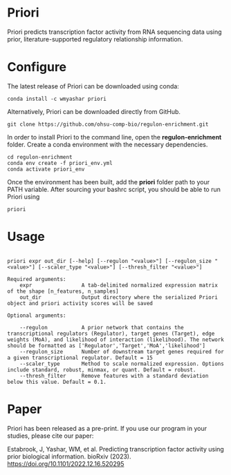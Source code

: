 # Priori

Priori predicts transcription factor activity from RNA sequencing data using prior, literature-supported regulatory relationship information.

# Configure

The latest release of Priori can be downloaded using conda:
```
conda install -c wmyashar priori
```

Alternatively, Priori can be downloaded directly from GitHub. 
```
git clone https://github.com/ohsu-comp-bio/regulon-enrichment.git
```

In order to install Priori to the command line, open the **regulon-enrichment** folder. Create a conda environment with the necessary dependencies.
```
cd regulon-enrichment
conda env create -f priori_env.yml
conda activate priori_env
```

Once the environment has been built, add the **priori** folder path to your PATH variable. After sourcing your bashrc script, you should be able to run Priori using
```
priori
```

# Usage
```

priori expr out_dir [--help] [--regulon "<value>"] [--regulon_size "<value>"] [--scaler_type "<value>"] [--thresh_filter "<value>"] 

Required arguments:
    expr                A tab-delimited normalized expression matrix of the shape [n_features, n_samples]
    out_dir             Output directory where the serialized Priori object and priori activity scores will be saved

Optional arguments:

    --regulon           A prior network that contains the transcriptional regulators (Regulator), target genes (Target), edge weights (MoA), and likelihood of interaction (likelihood). The network should be formatted as ['Regulator','Target','MoA','likelihood']
    --regulon_size      Number of downstream target genes required for a given transcriptional regulator. Default = 15
    --scaler_type       Method to scale normalized expression. Options include standard, robust, minmax, or quant. Default = robust.
    --thresh_filter     Remove features with a standard deviation below this value. Default = 0.1.
```

# Paper

Priori has been released as a pre-print. If you use our program in your studies, please cite our paper:

Estabrook, J, Yashar, WM, et al. Predicting transcription factor activity using prior biological information. bioRxiv (2023). https://doi.org/10.1101/2022.12.16.520295 
